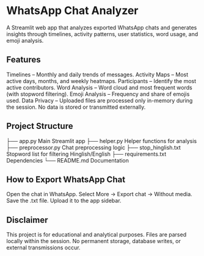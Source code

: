 # WhatsApp Chat Analyzer

A Streamlit web app that analyzes exported WhatsApp chats and generates insights through timelines, activity patterns, user statistics, word usage, and emoji analysis.

## Features

Timelines – Monthly and daily trends of messages.
Activity Maps – Most active days, months, and weekly heatmaps.
Participants – Identify the most active contributors.
Word Analysis – Word cloud and most frequent words (with stopword filtering).
Emoji Analysis – Frequency and share of emojis used.
Data Privacy – Uploaded files are processed only in-memory during the session. No data is stored or transmitted externally.

## Project Structure
├── app.py               Main Streamlit app
├── helper.py            Helper functions for analysis
├── preprocessor.py      Chat preprocessing logic
├── stop_hinglish.txt    Stopword list for filtering Hinglish/English
├── requirements.txt     Dependencies
└── README.md            Documentation

## How to Export WhatsApp Chat

Open the chat in WhatsApp.
Select More → Export chat → Without media.
Save the .txt file.
Upload it to the app sidebar.

## Disclaimer

This project is for educational and analytical purposes.
Files are parsed locally within the session.
No permanent storage, database writes, or external transmissions occur.
